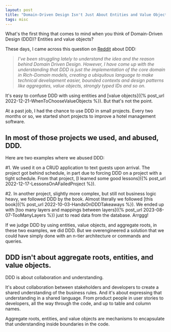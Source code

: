 ```yaml
---
layout: post
title: "Domain-Driven Design Isn't Just About Entities and Value Objects"
tags: misc
---
```


What's the first thing that comes to mind when you think of Domain-Driven Design (DDD)? Entities and value objects?

These days, I came across this question on [Reddit](https://www.reddit.com/r/csharp/comments/1jaq72n/what_are_your_thoughts_on_ddd/) about DDD:

> _I've been struggling lately to understand the idea and the reason behind Domain Driven Design. However, I have come up with the understanding that DDD is just the implementation of the core domain in Rich-Domain models, creating a ubiquitous language to make technical development easier, bounded contexts and design patterns like aggregates, value objects, strongly typed IDs and so on._

It's easy to confuse DDD with using entities and [value objects]({% post_url 2022-12-21-WhenToChooseValueObjects %}). But that's not the point.

At a past job, I had the chance to use DDD in small projects. Every two months or so, we started short projects to improve a hotel management software.

## In most of those projects we used, and abused, DDD.

Here are two examples where we abused DDD:

#1. We used it on a CRUD application to text guests upon arrival. The project got behind schedule, in part due to forcing DDD on a project with a tight schedule. From that project, [I learned some good lessons]({% post_url 2022-12-17-LessonsOnAFailedProject %}).

#2. In another project, slightly more complex, but still not business logic heavy, we followed DDD by the book. Almost literally we followed [this book]({% post_url 2022-10-03-HandsOnDDDTakeaways %}). We ended up with [too many layers and mappings between layers]({% post_url 2023-08-07-TooManyLayers %}) just to read data from the database. Arrggg!

If we judge DDD by using entities, value objects, and aggregate roots, in these two examples, we did DDD. But we overengineered a solution that we could have simply done with an n-tier architecture or commands and queries.

## DDD isn't about aggregate roots, entities, and value objects.

DDD is about collaboration and understanding.

It's about collaboration between stakeholders and developers to create a shared understanding of the business rules. And it's about expressing that understanding in a shared language. From product people in user stories to developers, all the way through the code, and up to table and column names.

Aggregate roots, entities, and value objects are mechanisms to encapsulate that understanding inside boundaries in the code.
